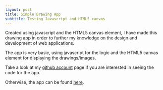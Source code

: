 ```yaml
---
layout: post
title: Simple Drawing App
subtitle: Testing Javascript and HTML5 canvas
---
```


Created using javascript and the HTML5 canvas element, I have made this drawing 
app in order to further my knowledge on the design and development of web applications.

The app is very basic, using javascript for the logic and the HTML5 canvas element for displaying the drawings/images.

Take a look at my <a href="https://patevs.github.io/drawing-app/">github account</a> page if you are interested in seeing the code for the app.

Otherwise, the app can be found <a href="https://patevs.github.io/drawing-app/">here</a>. 
